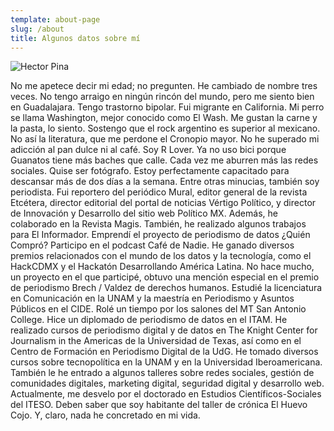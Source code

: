 ```yaml
---
template: about-page
slug: /about
title: Algunos datos sobre mí
---
```

![Hector Pina](/assets/yop.jpg "Hector Pina")

No me apetece decir mi edad; no pregunten. He cambiado de nombre tres veces. No tengo arraigo en ningún rincón del mundo, pero me siento bien en Guadalajara. Tengo trastorno bipolar. Fui migrante en California. Mi perro se llama Washington, mejor conocido como El Wash. Me gustan la carne y la pasta, lo siento. Sostengo que el rock argentino es superior al mexicano. No así la literatura, que me perdone el Cronopio mayor. No he superado mi adicción al pan dulce ni al café. Soy R Lover. Ya no uso bici porque Guanatos tiene más baches que calle. Cada vez me aburren más las redes sociales. Quise ser fotógrafo. Estoy perfectamente capacitado para descansar más de dos días a la semana. Entre otras minucias, también soy periodista. Fui reportero del periódico Mural, editor general de la revista Etcétera, director editorial del portal de noticias Vértigo Político, y director de Innovación y Desarrollo del sitio web Político MX. Además, he colaborado en la Revista Magis. También, he realizado algunos trabajos para El Informador. Emprendí el proyecto de periodismo de datos ¿Quién Compró? Participo en el podcast Café de Nadie. He ganado diversos premios relacionados con el mundo de los datos y la tecnología, como el HackCDMX y el Hackatón Desarrollando América Latina. No hace mucho, un proyecto en el que participé, obtuvo una mención especial en el premio de periodismo Brech / Valdez de derechos humanos. Estudié la licenciatura en Comunicación en la UNAM y la maestría en Periodismo y Asuntos Públicos en el CIDE. Rolé un tiempo por los salones del MT San Antonio College. Hice un diplomado de periodismo de datos en el ITAM. He realizado cursos de periodismo digital y de datos en The Knight Center for Journalism in the Americas de la Universidad de Texas, así como en el Centro de Formación en Periodismo Digital de la UdG. He tomado diversos cursos sobre tecnopolítica en la UNAM y en la Universidad Iberoamericana. También le he entrado a algunos talleres sobre redes sociales, gestión de comunidades digitales, marketing digital, seguridad digital y desarrollo web. Actualmente, me desvelo por el doctorado en Estudios Científicos-Sociales del ITESO. Deben saber que soy habitante del taller de crónica El Huevo Cojo. Y, claro, nada he concretado en mi vida.